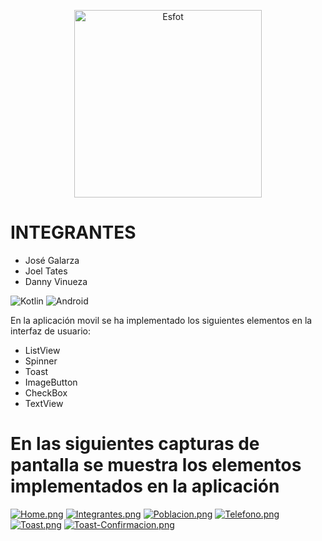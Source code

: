 <div>
<p align='center'>
<img src="https://esfot.epn.edu.ec/images/headers/logo_esfot_buho.png" alt="Esfot" width="300px">
</p>
</div>

# INTEGRANTES
- José Galarza
- Joel Tates
- Danny Vinueza

![Kotlin](https://img.shields.io/badge/kotlin-0095D5?style=for-the-badge&logo=kotlin&logoColor=white) ![Android](https://img.shields.io/badge/android-3DDC84?style=for-the-badge&logo=android&logoColor=white)

En la aplicación movil se ha implementado los siguientes elementos en la interfaz de usuario:
- ListView
- Spinner
- Toast
- ImageButton
- CheckBox
- TextView

# En las siguientes capturas de pantalla se muestra los elementos implementados en la aplicación

[![Home.png](https://i.postimg.cc/tT0rBqqc/Home.png)](https://postimg.cc/4K5bdThv) [![Integrantes.png](https://i.postimg.cc/LXMTzxvK/Integrantes.png)](https://postimg.cc/8FtMGBqt) [![Poblacion.png](https://i.postimg.cc/T1NgH0jP/Poblacion.png)](https://postimg.cc/V0MJJjVy) [![Telefono.png](https://i.postimg.cc/zDQy6yZ3/Telefono.png)](https://postimg.cc/NL1Grf0w) [![Toast.png](https://i.postimg.cc/fb6w590h/Toast.png)](https://postimg.cc/t1NQ475r) [![Toast-Confirmacion.png](https://i.postimg.cc/KvsCnyM6/Toast-Confirmacion.png)](https://postimg.cc/3dmLTV91)
